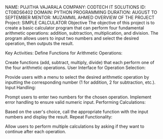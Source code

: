 NAME: PUJITHA VAJARALA
COMPANY: CODTECH IT SOLUTIONS
ID: CT08DS6402
DOMAIN: PYTHON PROGRAMMING
DURATION: AUGUST TO SEPTEMBER
MENTOR: MUZAMMIL AHMED
OVERVIEW OF THE PROJECT 
Project: SIMPLE CALCULATOR
Objective
The objective of this project is to create a basic calculator program that can perform four fundamental arithmetic operations: addition, subtraction, multiplication, and division. The program allows users to input two numbers and select the desired operation, then outputs the result.

Key Activities:
Define Functions for Arithmetic Operations:

Create functions (add, subtract, multiply, divide) that each perform one of the four arithmetic operations.
User Interface for Operation Selection:

Provide users with a menu to select the desired arithmetic operation by inputting the corresponding number (1 for addition, 2 for subtraction, etc.).
Input Handling:

Prompt users to enter two numbers for the chosen operation.
Implement error handling to ensure valid numeric input.
Performing Calculations:

Based on the user's choice, call the appropriate function with the input numbers and display the result.
Repeat Functionality:

Allow users to perform multiple calculations by asking if they want to continue after each operation.



